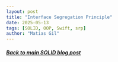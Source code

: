 ```yaml
---
layout: post
title: "Interface Segregation Principle"
date: 2025-05-13
tags: [SOLID, OOP, Swift, srp]
author: "Matias Gil"
---
```


##### [Back to main SOLID blog post](/2025/05/12/SOLID-Principles-of-Object-Oriented-Programming.html)
